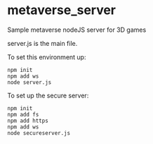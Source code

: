 # metaverse_server
Sample metaverse nodeJS server for 3D games

server.js is the main file.

To set this environment up:
```
npm init
npm add ws
node server.js
```

To set up the secure server:
```
npm init
npm add fs
npm add https
npm add ws
node secureserver.js
```
